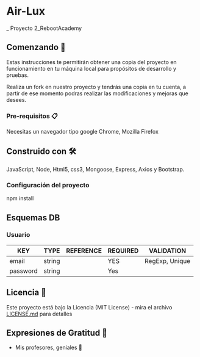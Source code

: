 # Air-Lux

_ Proyecto 2_RebootAcademy

## Comenzando 🚀

Estas instrucciones te permitirán obtener una copia del proyecto en funcionamiento en tu máquina local para propósitos de desarrollo y pruebas.

Realiza un fork en nuestro proyecto y tendrás una copia en tu cuenta, a partir de ese momento podras realizar las modificaciones y mejoras que desees.


### Pre-requisitos 📋

Necesitas un navegador tipo google Chrome, Mozilla Firefox

## Construido con 🛠️

JavaScript, Node, Html5, css3, Mongoose, Express, Axios y Bootstrap.

### Configuración del proyecto

npm install

## Esquemas DB

### Usuario
| KEY      | TYPE   | REFERENCE | REQUIRED | VALIDATION     |
|----------|--------|-----------|----------|----------------|
| email    | string |           | YES      | RegExp, Unique |
| password | string |           | Yes      |                |

## Licencia 📄

Este proyecto está bajo la Licencia (MIT License) - mira el archivo [LICENSE.md](LICENSE.md) para detalles

## Expresiones de Gratitud 🎁

* Mis profesores, geniales 📢
